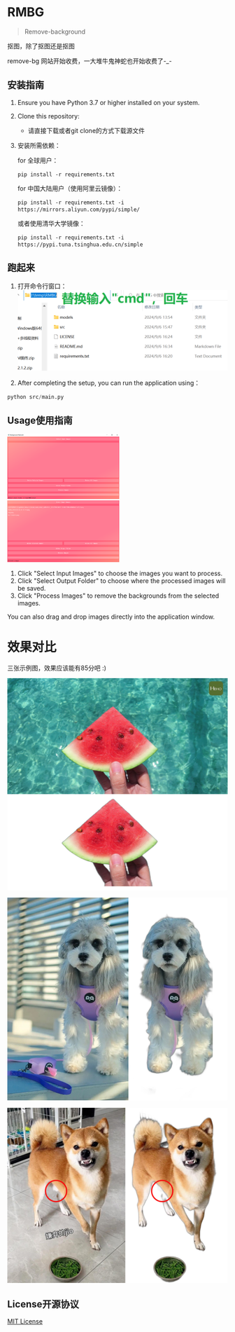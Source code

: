 # RMBG

> Remove-background

抠图，除了抠图还是抠图

remove-bg 网站开始收费，一大堆牛鬼神蛇也开始收费了-_-

## 安装指南

1. Ensure you have Python 3.7 or higher installed on your system.

2. Clone this repository:

   - 请直接下载或者git clone的方式下载源文件

3. 安装所需依赖：

   for 全球用户：
   ```
   pip install -r requirements.txt
   ```

   for 中国大陆用户（使用阿里云镜像）：
   ```
   pip install -r requirements.txt -i https://mirrors.aliyun.com/pypi/simple/
   ```

   或者使用清华大学镜像：
   ```
   pip install -r requirements.txt -i https://pypi.tuna.tsinghua.edu.cn/simple
   ```




## 跑起来

1. 打开命令行窗口：
   ![cmd](resources/usage1.png)

2. After completing the setup, you can run the application using：

```python
python src/main.py
```



## Usage使用指南

<img src="resources/usage2.png" alt="主界面1" style="zoom: 25%;" />

<img src="resources/usage3.png" alt="主界面2" style="zoom:25%;" />

1. Click "Select Input Images" to choose the images you want to process.
2. Click "Select Output Folder" to choose where the processed images will be saved.
3. Click "Process Images" to remove the backgrounds from the selected images.

You can also drag and drop images directly into the application window.



# 效果对比

三张示例图，效果应该能有85分吧 :)

![watermelon](resources/watermelon.jpg)

![dog2](resources/dog2.jpg)

![dog](resources/dog.jpg)



## License开源协议

[MIT License](LICENSE)
